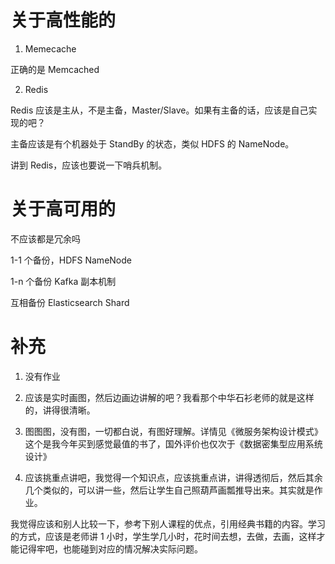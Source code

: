 # 关于高性能的

1. Memecache

正确的是 Memcached

2. Redis

Redis 应该是主从，不是主备，Master/Slave。如果有主备的话，应该是自己实现的吧？

主备应该是有个机器处于 StandBy 的状态，类似 HDFS 的 NameNode。

讲到 Redis，应该也要说一下哨兵机制。

# 关于高可用的

不应该都是冗余吗

1-1 个备份，HDFS NameNode

1-n 个备份 Kafka 副本机制

互相备份 Elasticsearch Shard

# 补充

1. 没有作业

2. 应该是实时画图，然后边画边讲解的吧？我看那个中华石衫老师的就是这样的，讲得很清晰。
3. 图图图，没有图，一切都白说，有图好理解。详情见《微服务架构设计模式》这个是我今年买到感觉最值的书了，国外评价也仅次于《数据密集型应用系统设计》
4. 应该挑重点讲吧，我觉得一个知识点，应该挑重点讲，讲得透彻后，然后其余几个类似的，可以讲一些，然后让学生自己照葫芦画瓢推导出来。其实就是作业。

我觉得应该和别人比较一下，参考下别人课程的优点，引用经典书籍的内容。学习的方式，应该是老师讲 1 小时，学生学几小时，花时间去想，去做，去画，这样才能记得牢吧，也能碰到对应的情况解决实际问题。